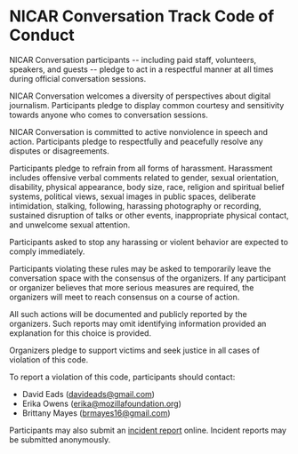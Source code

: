 # NICAR Conversation Track Code of Conduct

NICAR Conversation participants -- including paid staff, volunteers, speakers, and guests -- pledge to act in a respectful manner at all times during official conversation sessions.

NICAR Conversation welcomes a diversity of perspectives about digital journalism. Participants pledge to display common courtesy and sensitivity towards anyone who comes to conversation sessions.

NICAR Conversation is committed to active nonviolence in speech and action. Participants pledge to respectfully and peacefully resolve any disputes or disagreements.

Participants pledge to refrain from all forms of harassment. Harassment includes offensive verbal comments related to gender, sexual orientation, disability, physical appearance, body size, race, religion and spiritual belief systems, political views, sexual images in public spaces, deliberate intimidation, stalking, following, harassing photography or recording, sustained disruption of talks or other events, inappropriate physical contact, and unwelcome sexual attention.

Participants asked to stop any harassing or violent behavior are expected to comply immediately.

Participants violating these rules may be asked to temporarily leave the conversation space with the consensus of the organizers. If any participant or organizer believes that more serious measures are required, the organizers will meet to reach consensus on a course of action.

All such actions will be documented and publicly reported by the organizers. Such reports may omit identifying information provided an explanation for this choice is provided.

Organizers pledge to support victims and seek justice in all cases of violation of this code.

To report a violation of this code, participants should contact:

* David Eads (davideads@gmail.com)
* Erika Owens (erika@mozillafoundation.org)
* Brittany Mayes (brmayes16@gmail.com)

Participants may also submit an [incident report](https://docs.google.com/forms/d/e/1FAIpQLSc0ZARd1rnVb7uBE_j6XfQvP5jtF26HcnWYTt1B3pKBZeEkzw/viewform) online. Incident reports may be submitted anonymously. 

